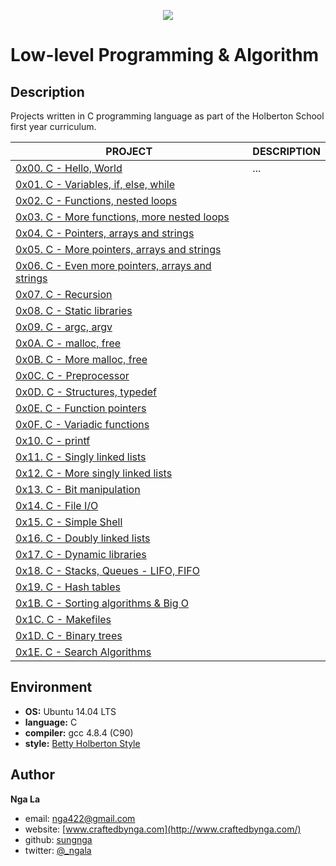 <p align="center">
  <img src="http://www.holbertonschool.com/holberton-logo.png">
</p>

# Low-level Programming & Algorithm

## Description
Projects written in C programming language as part of the Holberton School first year curriculum.


PROJECT | DESCRIPTION
----|----
[0x00. C - Hello, World](./0x00-hello_world) | ...
[0x01. C - Variables, if, else, while](./0x01-variables_if_else_while) | 
[0x02. C - Functions, nested loops](./0x02-functions_nested_loops) | 
[0x03. C - More functions, more nested loops](./0x03-more_functions_nested_loops) | 
[0x04. C - Pointers, arrays and strings](./0x04-pointers_arrays_strings) | 
[0x05. C - More pointers, arrays and strings](./0x05-pointers_arrays_strings) | 
[0x06. C - Even more pointers, arrays and strings](./0x06-pointers_arrays_strings) |  
[0x07. C - Recursion](./0x07-recursion) | 
[0x08. C - Static libraries](./0x08-static_libraries) | 
[0x09. C - argc, argv](./0x09-argc_argv) | 
[0x0A. C - malloc, free](./0x0A-malloc_free) | 
[0x0B. C - More malloc, free](./0x0B-more_malloc_free) | 
[0x0C. C - Preprocessor](./0x0C-preprocessor) | 
[0x0D. C - Structures, typedef](./0x0D-structures_typedef) | 
[0x0E. C - Function pointers](./0x0E-function_pointers) | 
[0x0F. C - Variadic functions](./0x0F-variadic_functions) | 
[0x10. C - printf](https://github.com/sungnga/printf) | 
[0x11. C - Singly linked lists](./0x11-singly_linked_lists) | 
[0x12. C - More singly linked lists](./0x12-more_singly_linked_lists) | 
[0x13. C - Bit manipulation](./0x13-bit_manipulation) | 
[0x14. C - File I/O ](./0x14-file_io) | 
[0x15. C - Simple Shell](https://github.com/sungnga/simple_shell) | 
[0x16. C - Doubly linked lists](./0x16-doubly_linked_lists) | 
[0x17. C - Dynamic libraries](./0x17-dynamic_libraries) | 
[0x18. C - Stacks, Queues - LIFO, FIFO](./https://github.com/sungnga/monty) | 
[0x19. C - Hash tables](./0x19-hash_tables) | 
[0x1B. C - Sorting algorithms & Big O](./0x1B-sorting_algorithms) | 
[0x1C. C - Makefiles](./0x1C-makefiles) | 
[0x1D. C - Binary trees](./0x1D-binary_trees) | 
[0x1E. C - Search Algorithms](./0x1E-search_algorithms) | 


## Environment

* __OS:__ Ubuntu 14.04 LTS
* __language:__ C
* __compiler:__ gcc 4.8.4 (C90)
* __style:__ [Betty Holberton Style](https://github.com/holbertonschool/Betty)

## Author

**Nga La**
* email: [nga422@gmail.com](nga422@gmail.com)
* website: [www.craftedbynga.com](http://www.craftedbynga.com/)
* github: [sungnga](https://github.com/sungnga)
* twitter: [@_ngala](https://twitter.com/_ngala)